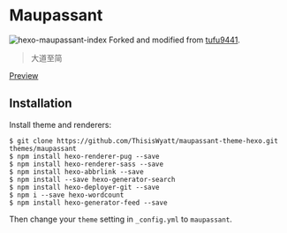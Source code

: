 # Maupassant

![hexo-maupassant-index](https://cdn.jsdelivr.net/gh/ThisisWyatt/GitakRepository@master/static_files/blog/img/hexo-maupassant-index.jpg)
Forked and modified from [tufu9441](https://github.com/tufu9441/maupassant-hexo).

> 大道至简

[Preview](https://www.wyatt.ink)


## Installation
Install theme and renderers:

```shell
$ git clone https://github.com/ThisisWyatt/maupassant-theme-hexo.git themes/maupassant
$ npm install hexo-renderer-pug --save
$ npm install hexo-renderer-sass --save
$ npm install hexo-abbrlink --save
$ npm install --save hexo-generator-search
$ npm install hexo-deployer-git --save
$ npm i --save hexo-wordcount
$ npm install hexo-generator-feed --save
```

Then change your `theme` setting in `_config.yml` to `maupassant`.

